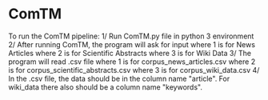 # ComTM


To run the ComTM pipeline:
1/ Run ComTM.py file in python 3 environment
2/ After running ComTM, the program will ask for input
	where 1 is for News Articles
	where 2 is for Scientific Abstracts
	where 3 is for Wiki Data
3/ The program will read .csv file
	where 1 is for corpus_news_articles.csv
	where 2 is for corpus_scientific_abstracts.csv
	where 3 is for corpus_wiki_data.csv
4/ In the .csv file, the data should be in the column name "article". For wiki_data there also should be a column name "keywords". 
